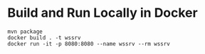 # Build and Run Locally in Docker
```
mvn package
docker build . -t wssrv
docker run -it -p 8080:8080 --name wssrv --rm wssrv
```